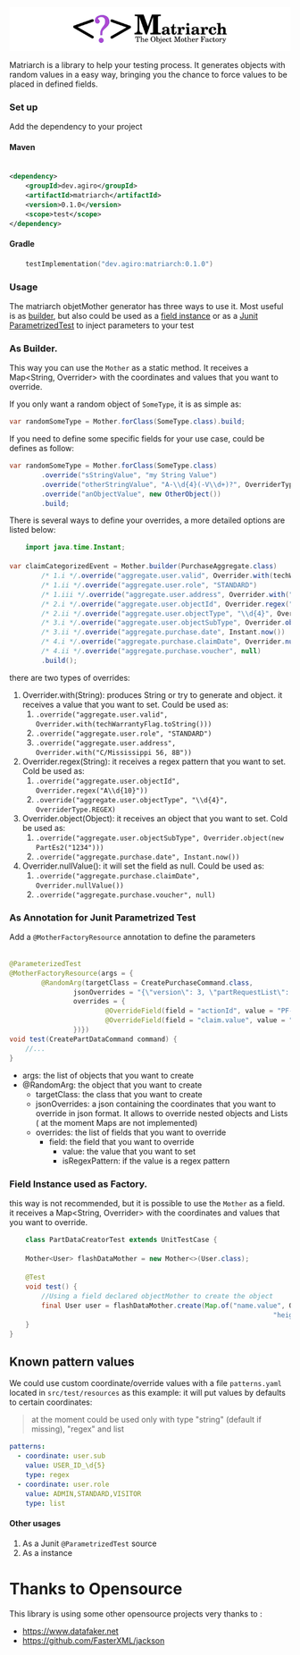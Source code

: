 ![logo_90.png](documentation/logo_90.png)

Matriarch is a library to help your testing process. It generates objects with random values in a easy way,
bringing you the chance to force values to be placed in defined fields.




### Set up
Add the dependency to your project
#### Maven

```xml

<dependency>
    <groupId>dev.agiro</groupId>
    <artifactId>matriarch</artifactId>
    <version>0.1.0</version>
    <scope>test</scope>
</dependency>
```
#### Gradle 
```kotlin
    testImplementation("dev.agiro:matriarch:0.1.0")
```

### Usage
The matriarch objetMother generator has three ways to use it. 
Most useful is as [builder](README.md#as-builder), but also could be used as a [field instance](README.md#field-instance-used-as-factory) or as a [Junit ParametrizedTest](README.md#as-annotation-for-junit-parametrized-test-) to inject parameters to your test

### As Builder.

This way you can use the `Mother` as a static method. It receives a Map<String, Overrider> with the coordinates and values that you want to
override.

If you only want a random object of `SomeType`, it is as simple as:

```java
var randomSomeType = Mother.forClass(SomeType.class).build;
```
If you need to define some specific fields for your use case, could be defines as follow:

```java
var randomSomeType = Mother.forClass(SomeType.class)
        .override("sStringValue", "my String Value")
        .override("otherStringValue", "A-\\d{4}(-V\\d+)?", OverriderType.REGEX)
        .override("anObjectValue", new OtherObject())
        .build;
```

There is several ways to define your overrides, a more detailed options are listed below:

```java
    import java.time.Instant;

var claimCategorizedEvent = Mother.builder(PurchaseAggregate.class)
        /* 1.i */.override("aggregate.user.valid", Overrider.with(techWarrantyFlag.toString()))
        /* 1.ii */.override("aggregate.user.role", "STANDARD")
        /* 1.iii */.override("aggregate.user.address", Overrider.with("C/Mississippi 56, 8B"))
        /* 2.i */.override("aggregate.user.objectId", Overrider.regex("A\\d{10}"))
        /* 2.ii */.override("aggregate.user.objectType", "\\d{4}", OverriderType.REGEX)
        /* 3.i */.override("aggregate.user.objectSubType", Overrider.object(new PartEs2("1234")))
        /* 3.ii */.override("aggregate.purchase.date", Instant.now())
        /* 4.i */.override("aggregate.purchase.claimDate", Overrider.nullValue())
        /* 4.ii */.override("aggregate.purchase.voucher", null)
        .build();
 ```

there are two types of overrides:

1. Overrider.with(String): produces String or try to generate and object. it receives a value that you want to set. Could be used as:
    1. `.override("aggregate.user.valid", Overrider.with(techWarrantyFlag.toString()))`
    2. `.override("aggregate.user.role", "STANDARD")`
    3. `.override("aggregate.user.address", Overrider.with("C/Mississippi 56, 8B"))`
2. Overrider.regex(String): it receives a regex pattern that you want to set. Cold be used as:
   1. `.override("aggregate.user.objectId", Overrider.regex("A\\d{10}"))`
   2. `.override("aggregate.user.objectType", "\\d{4}", OverriderType.REGEX)`
3. Overrider.object(Object): it receives an object that you want to set. Cold be used as:
   1. `.override("aggregate.user.objectSubType", Overrider.object(new PartEs2("1234")))`
   2. `.override("aggregate.purchase.date", Instant.now())`
4. Overrider.nullValue(): it will set the field as null. Could be used as:
   1. `.override("aggregate.purchase.claimDate", Overrider.nullValue())`
   2. `.override("aggregate.purchase.voucher", null)`

### As Annotation for Junit Parametrized Test 
Add a `@MotherFactoryResource` annotation to define the parameters

```java

@ParameterizedTest
@MotherFactoryResource(args = {
        @RandomArg(targetClass = CreatePurchaseCommand.class,
                jsonOverrides = "{\"version\": 3, \"partRequestList\": [{\"part\": \"PART1\"}, {\"part\": \"PART2\"}]}",
                overrides = {
                        @OverrideField(field = "actionId", value = "PF-[AZ]*{3}\\d{4}-V\\d", isRegexPattern = true),
                        @OverrideField(field = "claim.value", value = "CLA-[AZ]*{3}\\d{4}-V\\d", isRegexPattern = true)
                })})
void test(CreatePartDataCommand command) {
    //...
}
```

- args: the list of objects that you want to create
- @RandomArg: the object that you want to create
    - targetClass: the class that you want to create
    - jsonOverrides: a json containing the coordinates that you want to override in json format. It allows to override nested objects and Lists ( at
      the moment Maps are not implemented)
    - overrides: the list of fields that you want to override
        - field: the field that you want to override
            - value: the value that you want to set
            - isRegexPattern: if the value is a regex pattern

### Field Instance used as Factory.

this way is not recommended, but it is possible to use the `Mother` as a field. it receives a Map<String, Overrider> with the coordinates
and values that you want to override.

```java
    class PartDataCreatorTest extends UnitTestCase {

    Mother<User> flashDataMother = new Mother<>(User.class);

    @Test
    void test() {
        //Using a field declared objectMother to create the object
        final User user = flashDataMother.create(Map.of("name.value", Overrider.with("John"),
                                                                  "height.value", Overrider.with("193.5")));
    }
}
```

## Known pattern values

We could use custom coordinate/override values with a file `patterns.yaml` located in `src/test/resources` as this example:
it will put values by defaults to certain coordinates:
> at the moment could be used only with type "string" (default if missing),  "regex" and list

```yaml
patterns:
  - coordinate: user.sub
    value: USER_ID_\d{5}
    type: regex
  - coordinate: user.role
    value: ADMIN,STANDARD,VISITOR
    type: list
```
#### Other usages
1. As a Junit `@ParametrizedTest` source
2. As a instance


# Thanks to Opensource
This library is using some other opensource projects very thanks to :
 - https://www.datafaker.net
 - https://github.com/FasterXML/jackson
